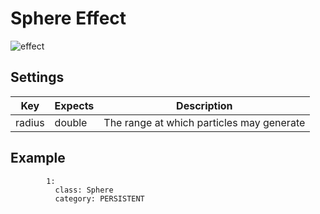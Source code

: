 # Sphere Effect

![effect](../../_media/effects/sphere.gif ":ignore title")
## Settings

| Key       | Expects | Description                               |
| --------- | ------- | ----------------------------------------- |
| radius    | double  | The range at which particles may generate |

## Example

```YML
        1:
          class: Sphere
          category: PERSISTENT
```
